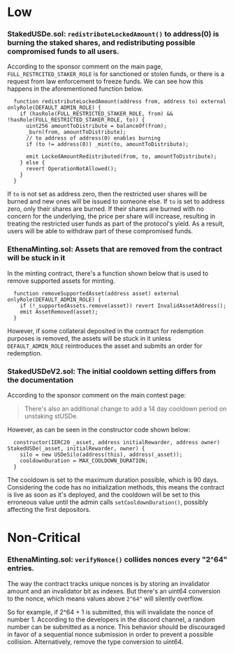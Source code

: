 # Low

### StakedUSDe.sol: `redistributeLockedAmount()` to address(0) is burning the staked shares, and redistributing possible compromised funds to all users.

According to the sponsor comment on the main page, `FULL_RESTRCITED_STAKER_ROLE` is for sanctioned or stolen funds, or there is a request from law enforcement to freeze funds. We can see how this happens in the aforementioned function below.

```solidity
  function redistributeLockedAmount(address from, address to) external onlyRole(DEFAULT_ADMIN_ROLE) {
    if (hasRole(FULL_RESTRICTED_STAKER_ROLE, from) && !hasRole(FULL_RESTRICTED_STAKER_ROLE, to)) {
      uint256 amountToDistribute = balanceOf(from);
      _burn(from, amountToDistribute);
      // to address of address(0) enables burning
      if (to != address(0)) _mint(to, amountToDistribute);

      emit LockedAmountRedistributed(from, to, amountToDistribute);
    } else {
      revert OperationNotAllowed();
    }
  }
```

If `to` is not set as address zero, then the restricted user shares will be burned and new ones will be issued to someone else. If `to` is set to address zero, only their shares are burned. If their shares are burned with no concern for the underlying, the price per share will increase, resulting in treating the restricted user funds as part of the protocol's yield. As a result, users will be able to withdraw part of these compromised funds.

### EthenaMinting.sol: Assets that are removed from the contract will be stuck in it

In the minting contract, there's a function shown below that is used to remove supported assets for minting.

```solidity
  function removeSupportedAsset(address asset) external onlyRole(DEFAULT_ADMIN_ROLE) {
    if (!_supportedAssets.remove(asset)) revert InvalidAssetAddress();
    emit AssetRemoved(asset);
  }
```

However, if some collateral deposited in the contract for redemption purposes is removed, the assets will be stuck in it unless `DEFAULT_ADMIN_ROLE` reintroduces the asset and submits an order for redemption.

### StakedUSDeV2.sol: The initial cooldown setting differs from the documentation

According to the sponsor comment on the main contest page:

>There's also an additional change to add a 14 day cooldown period on unstaking stUSDe.

However, as can be seen in the constructor code shown below:

```solidity
  constructor(IERC20 _asset, address initialRewarder, address owner) StakedUSDe(_asset, initialRewarder, owner) {
    silo = new USDeSilo(address(this), address(_asset));
    cooldownDuration = MAX_COOLDOWN_DURATION; 
  }
```
The cooldown is set to the maximum duration possible, which is 90 days. Considering the code has no initialization methods, this means the contract is live as soon as it's deployed, and the cooldown will be set to this erroneous value until the admin calls `setCooldownDuration()`, possibly affecting the first depositors.

# Non-Critical

### EthenaMinting.sol: `verifyNonce()` collides nonces every "2^64" entries.

The way the contract tracks unique nonces is by storing an invalidator amount and an invalidator bit as indexes. But there's an uint64 conversion to the nonce, which means values above `2^64^` will silently overflow.

So for example, if 2^64 + 1 is submitted, this will invalidate the nonce of number 1. According to the developers in the discord channel, a random number can be submitted as a nonce. This behavior should be discouraged in favor of a sequential nonce submission in order to prevent a possible collision. Alternatively, remove the type conversion to uint64.
